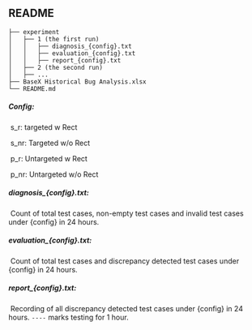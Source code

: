 ## README

```
├── experiment
│   ├── 1 (the first run)
│   │   ├── diagnosis_{config}.txt
│   │   ├── evaluation_{config}.txt
│   │   ├── report_{config}.txt
│   ├── 2 (the second run)
│   ├── ...
├── BaseX Historical Bug Analysis.xlsx
└── README.md
```

##### Config: 

​	s_r: targeted w Rect

​	s_nr: Targeted w/o Rect

​	p_r: Untargeted w Rect

​	p_nr: Untargeted w/o Rect

##### diagnosis_{config}.txt: 

​	Count of total test cases, non-empty test cases and invalid test cases under {config} in 24 hours.

##### evaluation_{config}.txt:

​	Count of total test cases and discrepancy detected test cases under {config} in 24 hours.

##### report_{config}.txt:

​	Recording of all discrepancy detected test cases under {config} in 24 hours. `----` marks testing for 1 hour. 

